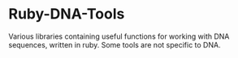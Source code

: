 # Ruby-DNA-Tools
Various libraries containing useful functions for working with DNA sequences, written in ruby.  Some tools are not specific to DNA.
